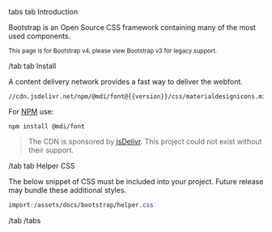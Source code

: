 tabs
tab Introduction

<p>Bootstrap is an Open Source CSS framework containing many of the most used components.</p>

<p><small>This page is for Bootstrap v4, please view Bootstrap v3 for legacy support.</small></p>

/tab
tab Install

<div class="row">
  <div class="col-md-8">
    <p>A content delivery network provides a fast way to deliver the webfont.</p>
    <pre><code>//cdn.jsdelivr.net/npm/@mdi/font@{{version}}/css/materialdesignicons.min.css</code></pre>
  </div>
  <div class="col-md-4">
    <p>For <a href="https://npmjs.com">NPM</a> use:</p>
    <pre><code>npm install @mdi/font</code></pre>
  </div>
</div>
<blockquote>The CDN is sponsored by <a href="https://www.jsdelivr.com/">jsDelivr</a>. This project could not exist without their support.</blockquote>

/tab
tab Helper CSS

The below snippet of CSS must be included into your project. Future release may bundle these additional styles.

```css
import:/assets/docs/bootstrap/helper.css
```

/tab
/tabs